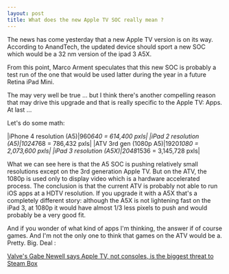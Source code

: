 ```yaml
---
layout: post
title: What does the new Apple TV SOC really mean ?
---
```


The news has come yesterday that a new Apple TV version is on its way.
According to AnandTech, the updated device should sport a new SOC which would be a 32 nm version of the ipad 3 A5X.

From this point, Marco Arment speculates that this new SOC is probably a test run of the one that would be used latter during the year in a future Retina iPad Mini.

The may very well be true ... but I think there's another compelling reason that may drive this upgrade and that is really specific to the Apple TV:
Apps. At last ...

Let's do some math:

|iPhone 4 resolution (A5)|960*640     =    614,400 pxls|
|iPad 2 resolution (A5)|1024*768   =    786,432 pxls|
|ATV 3rd gen (1080p A5)|1920*1080 = 2,073,600 pxls|
|iPad 3 resolution (A5X)|2048*1536 = 3,145,728 pxls|

What we can see here is that the A5 SOC is pushing relatively small resolutions except on the 3rd generation Apple TV. But on the ATV, the 1080p is used only to display video which is a hardware accelerated process.
The conclusion is that the current ATV is probably not able to run iOS apps at a HDTV resolution.
If you upgrade it with a A5X that's a completely different story: although the A5X is not lightening fast on the iPad 3, at 1080p it would have almost 1/3 less pixels to push and would probably be a very good fit.

And if you wonder of what kind of apps I'm thinking, the answer if of course games.
And I'm not the only one to think that games on the ATV would be a. Pretty. Big. Deal :

[Valve's Gabe Newell says Apple TV, not consoles, is the biggest threat to Steam Box](http://m.9to5mac.com/9to5mac/%23!/entry/valves-gabe-newell-says-apple-tv-not-consoles-is-the,5109ac74d7fc7b56700eadb5)

